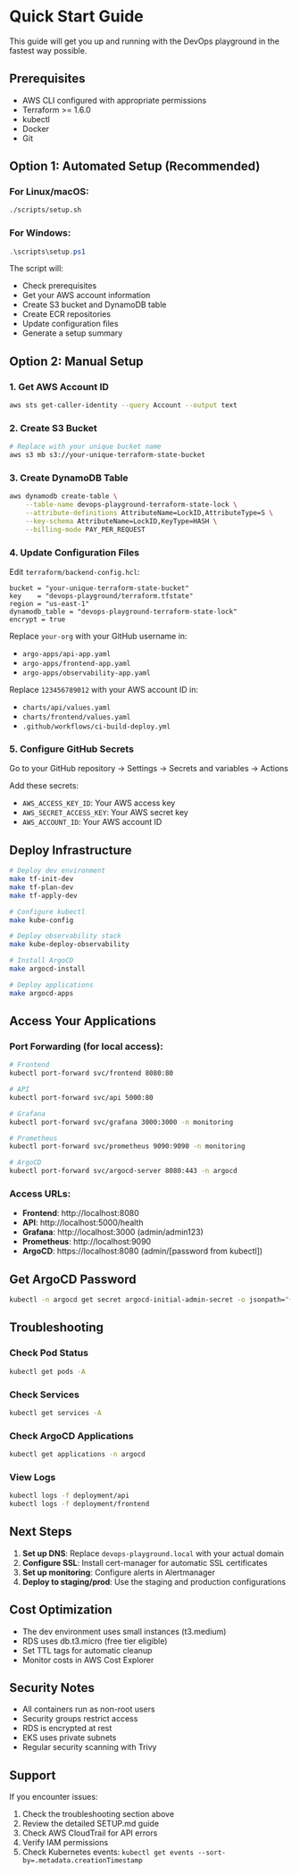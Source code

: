 # Quick Start Guide

This guide will get you up and running with the DevOps playground in the fastest way possible.

## Prerequisites

- AWS CLI configured with appropriate permissions
- Terraform >= 1.6.0
- kubectl
- Docker
- Git

## Option 1: Automated Setup (Recommended)

### For Linux/macOS:
```bash
./scripts/setup.sh
```

### For Windows:
```powershell
.\scripts\setup.ps1
```

The script will:
- Check prerequisites
- Get your AWS account information
- Create S3 bucket and DynamoDB table
- Create ECR repositories
- Update configuration files
- Generate a setup summary

## Option 2: Manual Setup

### 1. Get AWS Account ID
```bash
aws sts get-caller-identity --query Account --output text
```

### 2. Create S3 Bucket
```bash
# Replace with your unique bucket name
aws s3 mb s3://your-unique-terraform-state-bucket
```

### 3. Create DynamoDB Table
```bash
aws dynamodb create-table \
    --table-name devops-playground-terraform-state-lock \
    --attribute-definitions AttributeName=LockID,AttributeType=S \
    --key-schema AttributeName=LockID,KeyType=HASH \
    --billing-mode PAY_PER_REQUEST
```

### 4. Update Configuration Files

Edit `terraform/backend-config.hcl`:
```hcl
bucket = "your-unique-terraform-state-bucket"
key    = "devops-playground/terraform.tfstate"
region = "us-east-1"
dynamodb_table = "devops-playground-terraform-state-lock"
encrypt = true
```

Replace `your-org` with your GitHub username in:
- `argo-apps/api-app.yaml`
- `argo-apps/frontend-app.yaml`
- `argo-apps/observability-app.yaml`

Replace `123456789012` with your AWS account ID in:
- `charts/api/values.yaml`
- `charts/frontend/values.yaml`
- `.github/workflows/ci-build-deploy.yml`

### 5. Configure GitHub Secrets

Go to your GitHub repository → Settings → Secrets and variables → Actions

Add these secrets:
- `AWS_ACCESS_KEY_ID`: Your AWS access key
- `AWS_SECRET_ACCESS_KEY`: Your AWS secret key
- `AWS_ACCOUNT_ID`: Your AWS account ID

## Deploy Infrastructure

```bash
# Deploy dev environment
make tf-init-dev
make tf-plan-dev
make tf-apply-dev

# Configure kubectl
make kube-config

# Deploy observability stack
make kube-deploy-observability

# Install ArgoCD
make argocd-install

# Deploy applications
make argocd-apps
```

## Access Your Applications

### Port Forwarding (for local access):
```bash
# Frontend
kubectl port-forward svc/frontend 8080:80

# API
kubectl port-forward svc/api 5000:80

# Grafana
kubectl port-forward svc/grafana 3000:3000 -n monitoring

# Prometheus
kubectl port-forward svc/prometheus 9090:9090 -n monitoring

# ArgoCD
kubectl port-forward svc/argocd-server 8080:443 -n argocd
```

### Access URLs:
- **Frontend**: http://localhost:8080
- **API**: http://localhost:5000/health
- **Grafana**: http://localhost:3000 (admin/admin123)
- **Prometheus**: http://localhost:9090
- **ArgoCD**: https://localhost:8080 (admin/[password from kubectl])

## Get ArgoCD Password

```bash
kubectl -n argocd get secret argocd-initial-admin-secret -o jsonpath="{.data.password}" | base64 -d
```

## Troubleshooting

### Check Pod Status
```bash
kubectl get pods -A
```

### Check Services
```bash
kubectl get services -A
```

### Check ArgoCD Applications
```bash
kubectl get applications -n argocd
```

### View Logs
```bash
kubectl logs -f deployment/api
kubectl logs -f deployment/frontend
```

## Next Steps

1. **Set up DNS**: Replace `devops-playground.local` with your actual domain
2. **Configure SSL**: Install cert-manager for automatic SSL certificates
3. **Set up monitoring**: Configure alerts in Alertmanager
4. **Deploy to staging/prod**: Use the staging and production configurations

## Cost Optimization

- The dev environment uses small instances (t3.medium)
- RDS uses db.t3.micro (free tier eligible)
- Set TTL tags for automatic cleanup
- Monitor costs in AWS Cost Explorer

## Security Notes

- All containers run as non-root users
- Security groups restrict access
- RDS is encrypted at rest
- EKS uses private subnets
- Regular security scanning with Trivy

## Support

If you encounter issues:
1. Check the troubleshooting section above
2. Review the detailed SETUP.md guide
3. Check AWS CloudTrail for API errors
4. Verify IAM permissions
5. Check Kubernetes events: `kubectl get events --sort-by=.metadata.creationTimestamp`
